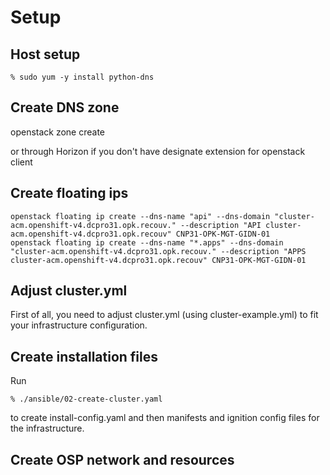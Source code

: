 # Setup

## Host setup

````
% sudo yum -y install python-dns
````


## Create DNS zone

openstack zone create

or through Horizon if you don't have designate extension for openstack client


## Create floating ips

````
openstack floating ip create --dns-name "api" --dns-domain "cluster-acm.openshift-v4.dcpro31.opk.recouv." --description "API cluster-acm.openshift-v4.dcpro31.opk.recouv" CNP31-OPK-MGT-GIDN-01
openstack floating ip create --dns-name "*.apps" --dns-domain "cluster-acm.openshift-v4.dcpro31.opk.recouv." --description "APPS cluster-acm.openshift-v4.dcpro31.opk.recouv" CNP31-OPK-MGT-GIDN-01
````

## Adjust cluster.yml

First of all, you need to adjust cluster.yml (using cluster-example.yml) to fit your infrastructure configuration.

## Create installation files

Run

````
% ./ansible/02-create-cluster.yaml
````

to create install-config.yaml and then manifests and ignition config files for the infrastructure.


## Create OSP network and resources

